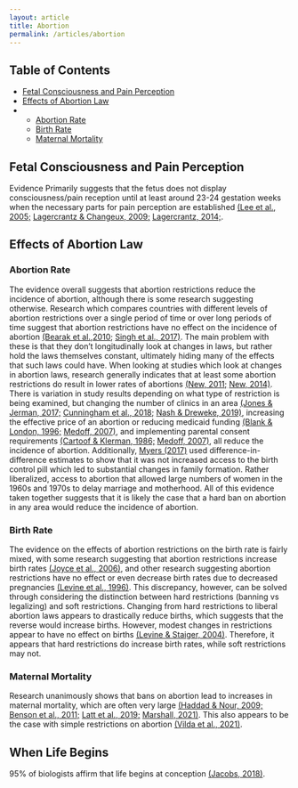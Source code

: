 ```yaml
---
layout: article
title: Abortion
permalink: /articles/abortion
---
```


<div markdown="1">

## Table of Contents
- [Fetal Consciousness and Pain Perception](#fetal-consciousness-and-pain-perception)
- [Effects of Abortion Law](#effects-of-abortion-law)
- - [Abortion Rate](#abortion-rate)
  - [Birth Rate](#birth-rate)
  - [Maternal Mortality](#maternal-mortality)

## Fetal Consciousness and Pain Perception

Evidence Primarily suggests that the fetus does not display consciousness/pain reception until at least around 23-24 gestation weeks when the necessary parts for pain perception are established [(Lee et al., 2005;](https://jamanetwork.com/journals/jama/fullarticle/201429) [Lagercrantz & Changeux, 2009;](https://pubmed.ncbi.nlm.nih.gov/19092726/) [Lagercrantz, 2014;](https://pubmed.ncbi.nlm.nih.gov/25160864/#:~:text=Assuming%20that%20consciousness%20is%20mainly,the%20sense%20organs%20are%20established).

## Effects of Abortion Law

### Abortion Rate

The evidence overall suggests that abortion restrictions reduce the incidence of abortion, although there is some research suggesting otherwise. Research which compares countries with different levels of abortion restrictions over a single period of time or over long periods of time suggest that abortion restrictions have no effect on the incidence of abortion [(Bearak et al.,2010;](https://www.sciencedirect.com/science/article/pii/S2214109X20303156) [Singh et al., 2017)](https://www.guttmacher.org/sites/default/files/report_pdf/abortion-worldwide-2017.pdf). The main problem with these is that they don’t longitudinally look at changes in laws, but rather hold the laws themselves constant, ultimately hiding many of the effects that such laws could have. When looking at studies which look at changes in abortion laws, research generally indicates that at least some abortion restrictions do result in lower rates of abortions [(New, 2011;](https://www.researchgate.net/publication/258188757_Analyzing_the_Effect_of_Anti-Abortion_US_State_Legislation_in_the_Post-Casey_Era) [New, 2014)](https://journals.sagepub.com/doi/abs/10.1177/1532440014535477). There is variation in study results depending on what type of restriction is being examined, but changing the number of clinics in an area [(Jones & Jerman, 2017;](https://pubmed.ncbi.nlm.nih.gov/28094905/) [Cunningham et al., 2018;](https://www.nber.org/system/files/working_papers/w23366/revisions/w23366.rev2.pdf?sy=366) [Nash & Dreweke, 2019)](https://www.guttmacher.org/gpr/2019/09/us-abortion-rate-continues-drop-once-again-state-abortion-restrictions-are-not-main), increasing the effective price of an abortion or reducing medicaid funding [(Blank & London, 1996;](https://pubmed.ncbi.nlm.nih.gov/10164042/) [Medoff, 2007)](https://link.springer.com/article/10.1007/s10834-007-9080-9), and implementing parental consent requirements [(Cartoof & Klerman, 1986;](https://ajph.aphapublications.org/doi/pdf/10.2105/AJPH.76.4.397) [Medoff, 2007)](https://link.springer.com/article/10.1007/s10834-007-9080-9), all reduce the incidence of abortion. Additionally, [Myers (2017)](https://www.journals.uchicago.edu/doi/abs/10.1086/694293) used difference-in-difference estimates to show that it was not increased access to the birth control pill which led to substantial changes in family formation. Rather liberalized, access to abortion that allowed large numbers of women in the 1960s and 1970s to delay marriage and motherhood.  All of this evidence taken together suggests that it is likely the case that a hard ban on abortion in any area would reduce the incidence of abortion.

### Birth Rate

The evidence on the effects of abortion restrictions on the birth rate is fairly mixed, with some research suggesting that abortion restrictions increase birth rates [(Joyce et al., 2006)](https://www.nejm.org/doi/full/10.1056/nejmsa054047), and other research suggesting abortion restrictions have no effect or even decrease birth rates due to decreased pregnancies [(Levine et al., 1996)](https://pubmed.ncbi.nlm.nih.gov/10164043/#:~:text=An%20analysis%20of%2012%20years,in%20births%2C%20implying%20fewer%20pregnancies). This discrepancy, however, can be solved through considering the distinction between hard restrictions (banning vs legalizing) and soft restrictions. Changing from hard restrictions to liberal abortion laws appears to drastically reduce births, which suggests that the reverse would increase births. However, modest changes in restrictions appear to have no effect on births [(Levine & Staiger, 2004)](https://digitalcommons.dartmouth.edu/cgi/viewcontent.cgi?article=3361&context=facoa). Therefore, it appears that hard restrictions do increase birth rates, while soft restrictions may not.

### Maternal Mortality

Research unanimously shows that bans on abortion lead to increases in maternal mortality, which are often very large [(Haddad & Nour, 2009;](https://www.ncbi.nlm.nih.gov/pmc/articles/PMC2709326/) [Benson et al., 2011;](https://reproductive-health-journal.biomedcentral.com/articles/10.1186/1742-4755-8-39) [Latt et al., 2019;](https://bmcwomenshealth.biomedcentral.com/track/pdf/10.1186/s12905-018-0705-y.pdf) [Marshall, 2021)](https://www.colorado.edu/today/2021/09/08/study-banning-abortion-would-boost-maternal-mortality-double-digits). This also appears to be the case with simple restrictions on abortion [(Vilda et al., 2021)](https://sph.tulane.edu/news/study-finds-higher-maternal-mortality-rates-states-more-abortion-restrictions).

## When Life Begins

95% of biologists affirm that life begins at conception [(Jacobs, 2018)](https://papers.ssrn.com/sol3/papers.cfm?abstract_id=3211703).

</div>
